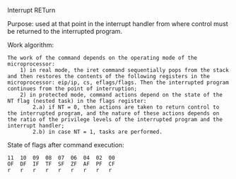 Interrupt RETurn

Purpose: used at that point in the interrupt handler from where control must be returned to the interrupted program.

Work algorithm:

	The work of the command depends on the operating mode of the microprocessor:
		1) in real mode, the iret command sequentially pops from the stack and then restores the contents of the following registers in the microprocessor: eip/ip, cs, eflags/flags. Then the interrupted program continues from the point of interruption;
		2) in protected mode, command actions depend on the state of the NT flag (nested task) in the flags register:
			2.a) if NT = 0, then actions are taken to return control to the interrupted program, and the nature of these actions depends on the ratio of the privilege levels of the interrupted program and the interrupt handler;
			2.b) in case NT = 1, tasks are performed.

State of flags after command execution:

	11 	10 	09 	08 	07 	06 	04 	02 	00
	OF	DF 	IF 	TF 	SF 	ZF 	AF 	PF 	CF
	r 	r 	r 	r 	r 	r 	r 	r 	r